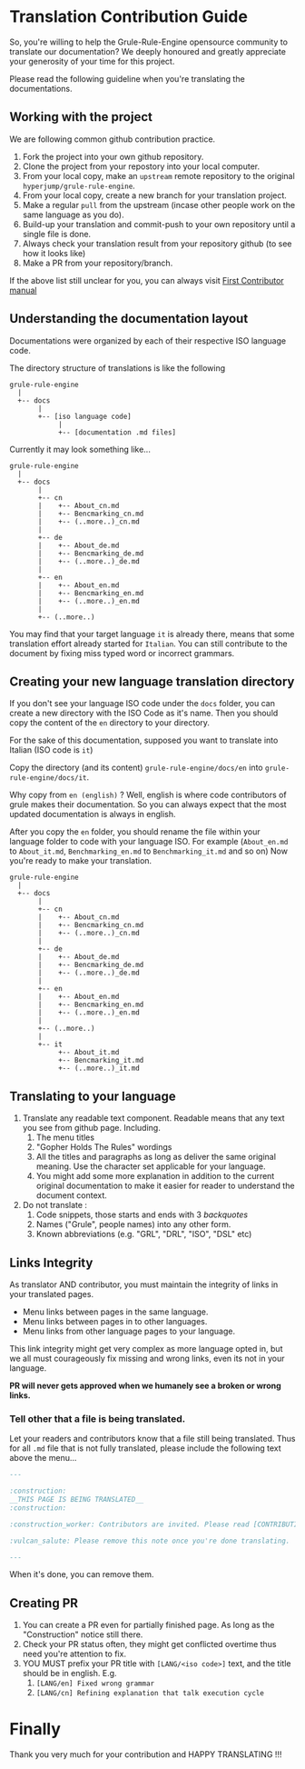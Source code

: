 # Translation Contribution Guide

So, you're willing to help the Grule-Rule-Engine opensource community to translate our documentation? 
We deeply honoured and greatly appreciate your generosity of your time for this project. 

Please read the following guideline when you're translating the documentations.

## Working with the project

We are following common github contribution practice. 

1. Fork the project into your own github repository.
2. Clone the project from your repostory into your local computer.
3. From your local copy, make an `upstream` remote repository to the original `hyperjump/grule-rule-engine`.
4. From your local copy, create a new branch for your translation project.
5. Make a regular `pull` from the upstream (incase other people work on the same language as you do).
6. Build-up your translation and commit-push to your own repository until a single file is done.
7. Always check your translation result from your repository github (to see how it looks like)
8. Make a PR from your repository/branch.

If the above list still unclear for you, you can always visit [First Contributor manual](https://github.com/firstcontributions/first-contributions) 

## Understanding the documentation layout

Documentations were organized by each of their respective ISO language code.

The directory structure of translations is like the following

```text
grule-rule-engine
  |
  +-- docs
       |
       +-- [iso language code]
            |
            +-- [documentation .md files]
```

Currently it may look something like...

```text
grule-rule-engine
  |
  +-- docs
       |
       +-- cn
       |    +-- About_cn.md
       |    +-- Bencmarking_cn.md
       |    +-- (..more..)_cn.md
       |
       +-- de
       |    +-- About_de.md
       |    +-- Bencmarking_de.md
       |    +-- (..more..)_de.md
       |
       +-- en
       |    +-- About_en.md
       |    +-- Bencmarking_en.md
       |    +-- (..more..)_en.md
       |
       +-- (..more..)
```

You may find that your target language `it` is already there, means that some translation effort already
started for `Italian`. You can still contribute to the document by fixing miss typed word or incorrect grammars.

## Creating your new language translation directory

If you don't see your language ISO code under the `docs` folder, you can create a new directory with the ISO Code as it's name.
Then you should copy the content of the `en` directory to your directory.

For the sake of this documentation, supposed you want to translate into Italian (ISO code is `it`)

Copy the directory (and its content) `grule-rule-engine/docs/en` into `grule-rule-engine/docs/it`.

Why copy from `en (english)` ? Well, english is where code contributors of grule makes their documentation. 
So you can always expect that the most updated documentation is always in english.

After you copy the `en` folder, you should rename the file within your language folder to code with your language ISO.
For example (`About_en.md` to `About_it.md`, `Benchmarking_en.md` to `Benchmarking_it.md` and so on)
Now you're ready to make your translation.

```text
grule-rule-engine
  |
  +-- docs
       |
       +-- cn
       |    +-- About_cn.md
       |    +-- Bencmarking_cn.md
       |    +-- (..more..)_cn.md
       |
       +-- de
       |    +-- About_de.md
       |    +-- Bencmarking_de.md
       |    +-- (..more..)_de.md
       |
       +-- en
       |    +-- About_en.md
       |    +-- Bencmarking_en.md
       |    +-- (..more..)_en.md
       |
       +-- (..more..)
       |
       +-- it
            +-- About_it.md
            +-- Bencmarking_it.md
            +-- (..more..)_it.md
```

## Translating to your language

1. Translate any readable text component. Readable means that any text you see from github page. Including.
   1. The menu titles
   2. "Gopher Holds The Rules" wordings
   3. All the titles and paragraphs as long as deliver the same original meaning. Use the character set applicable for your language.
   4. You might add some more explanation in addition to the current original documentation to make it easier for reader to understand the document context.
2. Do not translate :
   1. Code snippets, those starts and ends with 3 *backquotes*
   2. Names ("Grule", people names) into any other form.
   3. Known abbreviations (e.g. "GRL", "DRL", "ISO", "DSL" etc)

## Links Integrity

As translator AND contributor, you must maintain the integrity of links in your translated pages.

- Menu links between pages in the same language.
- Menu links between pages in to other languages.
- Menu links from other language pages to your language.

This link integrity might get very complex as more language opted in, but we all must courageously fix 
missing and wrong links, even its not in your language.

**PR will never gets approved when we humanely see a broken or wrong links.**

### Tell other that a file is being translated.

Let your readers and contributors know that a file still being translated. Thus for all `.md` file that is not fully translated, please include the following text above the menu...

```markdown
---

:construction:
__THIS PAGE IS BEING TRANSLATED__
:construction:

:construction_worker: Contributors are invited. Please read [CONTRIBUTING](../../CONTRIBUTING.md) and [CONTRIBUTING TRANSLATION](../CONTRIBUTING_TRANSLATION.md) guidelines. 

:vulcan_salute: Please remove this note once you're done translating.

---
```

When it's done, you can remove them.

## Creating PR

1. You can create a PR even for partially finished page. As long as the "Construction" notice still there.
2. Check your PR status often, they might get conflicted overtime thus need you're attention to fix.
3. YOU MUST prefix your PR title with `[LANG/<iso code>]` text, and the title should be in english. E.g.
   1. `[LANG/en] Fixed wrong grammar`
   2. `[LANG/cn] Refining explanation that talk execution cycle`

# Finally

Thank you very much for your contribution and HAPPY TRANSLATING !!!